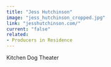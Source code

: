 ```yaml
---
title: "Jess Hutchinson"
image: "jess_hutchinson_cropped.jpg"
link: "jesshutchinson.com/"
current: "false"
related:
- Producers in Residence
---
```


Kitchen Dog Theater
